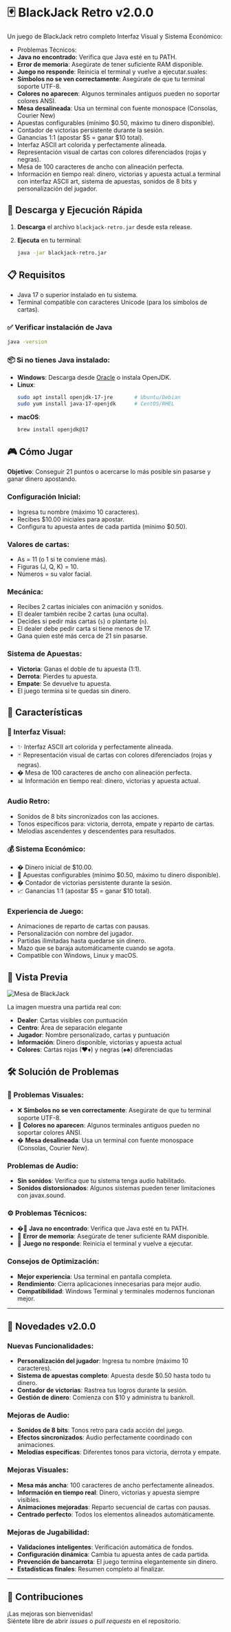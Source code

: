 # 🃏 BlackJack Retro v2.0.0

Un juego de BlackJack retro completo Interfaz Visual y Sistema Económico:
- Problemas Técnicos:
- **Java no encontrado**: Verifica que Java esté en tu PATH.
- **Error de memoria**: Asegúrate de tener suficiente RAM disponible.
- **Juego no responde**: Reinicia el terminal y vuelve a ejecutar.suales:
- **Símbolos no se ven correctamente**: Asegúrate de que tu terminal soporte UTF-8.
- **Colores no aparecen**: Algunos terminales antiguos pueden no soportar colores ANSI.
- **Mesa desalineada**: Usa un terminal con fuente monospace (Consolas, Courier New)
- Apuestas configurables (mínimo $0.50, máximo tu dinero disponible).
- Contador de victorias persistente durante la sesión.
- Ganancias 1:1 (apostar $5 = ganar $10 total).
- Interfaz ASCII art colorida y perfectamente alineada.
- Representación visual de cartas con colores diferenciados (rojas y negras).
- Mesa de 100 caracteres de ancho con alineación perfecta.
- Información en tiempo real: dinero, victorias y apuesta actual.a terminal con interfaz ASCII art, sistema de apuestas, sonidos de 8 bits y personalización del jugador.

## 🚀 Descarga y Ejecución Rápida

1. **Descarga** el archivo `blackjack-retro.jar` desde esta release.
2. **Ejecuta** en tu terminal:

   ```bash
   java -jar blackjack-retro.jar
   ```

## 📋 Requisitos

- Java 17 o superior instalado en tu sistema.
- Terminal compatible con caracteres Unicode (para los símbolos de cartas).

### ✅ Verificar instalación de Java

```bash
java -version
```

### 📦 Si no tienes Java instalado:

- **Windows**: Descarga desde [Oracle](https://www.oracle.com/java/technologies/javase-downloads.html) o instala OpenJDK.
- **Linux**:
  ```bash
  sudo apt install openjdk-17-jre       # Ubuntu/Debian  
  sudo yum install java-17-openjdk      # CentOS/RHEL
  ```
- **macOS**:
  ```bash
  brew install openjdk@17
  ```

## 🎮 Cómo Jugar

**Objetivo**: Conseguir 21 puntos o acercarse lo más posible sin pasarse y ganar dinero apostando.

### Configuración Inicial:
- Ingresa tu nombre (máximo 10 caracteres).
- Recibes $10.00 iniciales para apostar.
- Configura tu apuesta antes de cada partida (mínimo $0.50).

### Valores de cartas:
- As = 11 (o 1 si te conviene más).
- Figuras (J, Q, K) = 10.
- Números = su valor facial.

### Mecánica:
- Recibes 2 cartas iniciales con animación y sonidos.
- El dealer también recibe 2 cartas (una oculta).
- Decides si pedir más cartas (`s`) o plantarte (`n`).
- El dealer debe pedir carta si tiene menos de 17.
- Gana quien esté más cerca de 21 sin pasarse.

### Sistema de Apuestas:
- **Victoria**: Ganas el doble de tu apuesta (1:1).
- **Derrota**: Pierdes tu apuesta.
- **Empate**: Se devuelve tu apuesta.
- El juego termina si te quedas sin dinero.

## 🎯 Características

### 🎨 Interfaz Visual:
- ✨ Interfaz ASCII art colorida y perfectamente alineada.
- 🃏 Representación visual de cartas con colores diferenciados (rojas y negras).
- � Mesa de 100 caracteres de ancho con alineación perfecta.
- 📊 Información en tiempo real: dinero, victorias y apuesta actual.

### Audio Retro:
- Sonidos de 8 bits sincronizados con las acciones.
- Tonos específicos para: victoria, derrota, empate y reparto de cartas.
- Melodías ascendentes y descendentes para resultados.

### 💰 Sistema Económico:
- � Dinero inicial de $10.00.
- 🎰 Apuestas configurables (mínimo $0.50, máximo tu dinero disponible).
- � Contador de victorias persistente durante la sesión.
- 📈 Ganancias 1:1 (apostar $5 = ganar $10 total).

### Experiencia de Juego:
- Animaciones de reparto de cartas con pausas.
- Personalización con nombre del jugador.
- Partidas ilimitadas hasta quedarse sin dinero.
- Mazo que se baraja automáticamente cuando se agota.
- Compatible con Windows, Linux y macOS.

## 📸 Vista Previa

![Mesa de BlackJack](src/img/mesa.png)

La imagen muestra una partida real con:
- **Dealer**: Cartas visibles con puntuación
- **Centro**: Área de separación elegante
- **Jugador**: Nombre personalizado, cartas y puntuación
- **Información**: Dinero disponible, victorias y apuesta actual
- **Colores**: Cartas rojas (♥♦) y negras (♠♣) diferenciadas

## 🛠️ Solución de Problemas

### 🎨 Problemas Visuales:
- ❌ **Símbolos no se ven correctamente**: Asegúrate de que tu terminal soporte UTF-8.
- 🎨 **Colores no aparecen**: Algunos terminales antiguos pueden no soportar colores ANSI.
- � **Mesa desalineada**: Usa un terminal con fuente monospace (Consolas, Courier New).

### Problemas de Audio:
- **Sin sonidos**: Verifica que tu sistema tenga audio habilitado.
- **Sonidos distorsionados**: Algunos sistemas pueden tener limitaciones con javax.sound.

### ⚙️ Problemas Técnicos:
- �🚫 **Java no encontrado**: Verifica que Java esté en tu PATH.
- 💾 **Error de memoria**: Asegúrate de tener suficiente RAM disponible.
- 🔄 **Juego no responde**: Reinicia el terminal y vuelve a ejecutar.

### Consejos de Optimización:
- **Mejor experiencia**: Usa terminal en pantalla completa.
- **Rendimiento**: Cierra aplicaciones innecesarias para mejor audio.
- **Compatibilidad**: Windows Terminal y terminales modernos funcionan mejor.

---

## 🚀 Novedades v2.0.0

### Nuevas Funcionalidades:
- **Personalización del jugador**: Ingresa tu nombre (máximo 10 caracteres).
- **Sistema de apuestas completo**: Apuesta desde $0.50 hasta todo tu dinero.
- **Contador de victorias**: Rastrea tus logros durante la sesión.
- **Gestión de dinero**: Comienza con $10 y administra tu bankroll.

### Mejoras de Audio:
- **Sonidos de 8 bits**: Tonos retro para cada acción del juego.
- **Efectos sincronizados**: Audio perfectamente coordinado con animaciones.
- **Melodías específicas**: Diferentes tonos para victoria, derrota y empate.

### Mejoras Visuales:
- **Mesa más ancha**: 100 caracteres de ancho perfectamente alineados.
- **Información en tiempo real**: Dinero, victorias y apuesta siempre visibles.
- **Animaciones mejoradas**: Reparto secuencial de cartas con pausas.
- **Centrado perfecto**: Todos los elementos alineados automáticamente.

### Mejoras de Jugabilidad:
- **Validaciones inteligentes**: Verificación automática de fondos.
- **Configuración dinámica**: Cambia tu apuesta antes de cada partida.
- **Prevención de bancarrota**: El juego termina elegantemente sin dinero.
- **Estadísticas finales**: Resumen completo al finalizar.

---

## 🤝 Contribuciones

¡Las mejoras son bienvenidas!  
Siéntete libre de abrir *issues* o *pull requests* en el repositorio.
